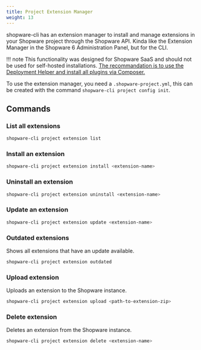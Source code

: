 ```yaml
---
title: Project Extension Manager
weight: 13
---
```


shopware-cli has an extension manager to install and manage extensions in your Shopware project through the Shopware API. Kinda like the Extension Manager in the Shopware 6 Administration Panel, but for the CLI.

!!! note
    This functionality was designed for Shopware SaaS and should not be used for self-hosted installations. [The recommandation is to use the Deployment Helper and install all plugins via Composer.](https://developer.shopware.com/docs/guides/hosting/installation-updates/deployments/deployment-helper.html)

To use the extension manager, you need a `.shopware-project.yml`, this can be created with the command `shopware-cli project config init`.


## Commands

### List all extensions

```bash
shopware-cli project extension list
```

### Install an extension

```bash
shopware-cli project extension install <extension-name>
```

### Uninstall an extension

```bash
shopware-cli project extension uninstall <extension-name>
```

### Update an extension

```bash
shopware-cli project extension update <extension-name>
```

### Outdated extensions

Shows all extensions that have an update available.

```bash
shopware-cli project extension outdated
```

### Upload extension

Uploads an extension to the Shopware instance.

```bash
shopware-cli project extension upload <path-to-extension-zip>
```

### Delete extension

Deletes an extension from the Shopware instance.

```bash
shopware-cli project extension delete <extension-name>
```

